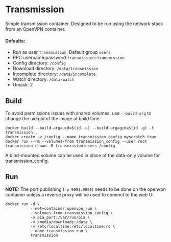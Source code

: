 # Transmission

Simple transmission container. Designed to be run using the network stack from
an OpenVPN container.

#### Defaults:

- Run as user `transmission`. Default group `users`
- RPC username:password `transmission:transmission`
- Config directory: `/config`
- Download directory: `/data/transmission`
- Incomplete directory: `/data/incomplete`
- Watch directory: `/data/watch`
- Umask: 2

## Build

To avoid permissions issues with shared volumes, use `--build-arg` to change the
uid:gid of the image at build time.

    docker build --build-arg=uid=$(id -u) --build-arg=gid=$(id -g) -t transmission .
    docker create -v /config --name transmission_config myscratch true
    docker run --rm --volumes-from transmission_config --user root transmission chown -R transmission:users /config

A bind-mounted volume can be used in place of the data-only volume for
transmission_config.

## Run

<b>NOTE:</b> The port publishing (`-p 9091:9091`) needs to be done on the
openvpn container unless a reverse proxy will be used to conenct to the web UI.

    docker run -d \
               --net=container:openvpn_run \
               --volumes-from transmission_config \
               -v pia_port:/var/run/pia \
               -v /media/downloads:/data \
               -v /etc/localtime:/etc/localtime:ro \
               --name transmission_run \
               transmission

